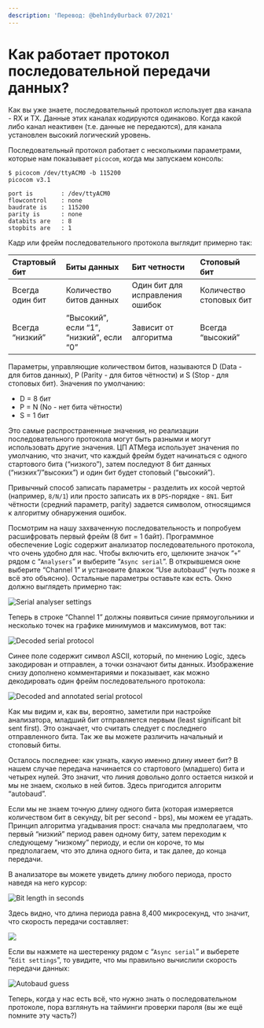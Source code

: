 ```yaml
---
description: 'Перевод: @beh1ndy0urback 07/2021'
---
```


# Как работает протокол последовательной передачи данных?

Как вы уже знаете, последовательный протокол использует два канала - RX и TX. Данные  этих каналах кодируются одинаково. Когда какой либо канал неактивен \(т.е. данные не передаются\), для канала установлен высокий логический уровень.

Последовательный протокол работает c несколькими параметрами, которые нам показывает `picocom`, когда мы запускаем консоль:

```text
$ picocom /dev/ttyACM0 -b 115200
picocom v3.1

port is        : /dev/ttyACM0
flowcontrol    : none
baudrate is    : 115200
parity is      : none
databits are   : 8
stopbits are   : 1
```

Кадр или фрейм последовательного протокола выглядит примерно так:

| **Стартовый бит** | **Биты данных** | **Бит четности** | **Стоповый бит** |
| :--- | :--- | :--- | :--- |
| Всегда один бит | Количество битов данных | Один бит для исправления ошибок | Количество стоповых бит |
| Всегда “низкий” | “Высокий”, если “1”, “низкий”, если “0”  | Зависит от алгоритма | Всегда “высокий” |

Параметры, управляющие количеством битов, называются D \(Data - для битов данных\), P \(Parity - для битов чётности\) и S \(Stop - для стоповых бит\). Значения по умолчанию:

* D = 8 бит
* P = N \(No - нет бита чётности\)
* S = 1 бит

Это самые распространенные значения, но реализации последовательного протокола могут быть разными и могут использовать другие значения. ЦП ATMega использует значения по умолчанию, что значит, что каждый фрейм будет начинаться с одного стартового бита \(“низкого”\), затем последуют 8 бит данных \(“низких”/”высоких”\) и один бит будет стоповый \(“высокий”\).

Привычный способ записать параметры - разделить их косой чертой \(например, `8/N/1`\) или просто записать их в `DPS`-порядке - `8N1`. Бит чётности \(средний параметр, parity\) задается символом, относящимся к алгоритму обнаружения ошибок.

Посмотрим на нашу захваченную последовательность и попробуем расшифровать первый фрейм \(8 бит = 1 байт\). Программное обеспечение Logic содержит анализатор последовательного протокола, что очень удобно для нас. Чтобы включить его, щелкните значок “`+`” рядом с “`Analysers`” и выберите “`Async serial`”. В открывшемся окне выберите “Channel 1” и установите флажок “Use autobaud” \(чуть позже я всё это объясню\). Остальные параметры оставьте как есть. Окно должно выглядеть примерно так: 

![Serial analyser settings](https://maldroid.github.io/hardware-hacking/assets/logic-screenshot-analyzer.png)

Теперь в строке “Channel 1” должны появиться синие прямоугольники и несколько точек на графике минимумов и максимумов, вот так:

![Decoded serial protocol](https://maldroid.github.io/hardware-hacking/assets/logic-screenshot-decoded-serial.png)

Синее поле содержит символ ASCII, который, по мнению Logic, здесь закодирован и отправлен, а точки означают биты данных. Изображение снизу дополнено комментариями и показывает, как можно декодировать один фрейм последовательного протокола:

![Decoded and annotated serial protocol](https://maldroid.github.io/hardware-hacking/assets/logic-screenshot-decoded-serial-annotated.png)

Как мы видим и, как вы, вероятно, заметили при настройке анализатора, младший бит отправляется первым \(least significant bit sent first\). Это означает, что считать следует с последнего отправленного бита. Так же вы можете различить начальный и стоповый биты.  

Осталось последнее: как узнать, какую именно длину имеет бит? В нашем случае передача начинается со стартового \(младшего\) бита и четырех нулей. Это значит, что линия довольно долго остается низкой и мы не знаем, сколько в ней битов. Здесь пригодится алгоритм “autobaud”.

Если мы не знаем точную длину одного бита \(которая измеряется количеством бит в секунду, bit per second - bps\), мы можем ее угадать. Принцип алгоритма угадывания прост: сначала мы предполагаем, что первый “низкий” период равен одному биту, затем переходим к следующему “низкому” периоду, и если он короче, то мы предполагаем, что это длина одного бита, и так далее, до конца передачи.

В анализаторе вы можете увидеть длину любого периода, просто наведя на него курсор:

![Bit length in seconds](https://maldroid.github.io/hardware-hacking/assets/logic-bit-length.png)

Здесь видно, что длина периода равна 8,400 микросекунд, что значит, что скорость передачи составляет:

![](https://render.githubusercontent.com/render/math?math=1/%20%288.4%20\mu%20s%29%20=%20119,047%20bps)

Если вы нажмете на шестеренку рядом с “`Async serial`” и выберете “`Edit settings`”, то увидите, что мы правильно вычислили скорость передачи данных:

![Autobaud guess](https://maldroid.github.io/hardware-hacking/assets/logic-analyser-autobaud.png)

Теперь, когда у нас есть всё, что нужно знать о последовательном протоколе, пора взглянуть на тайминги проверки пароля \(вы же ещё помните эту часть?\)

